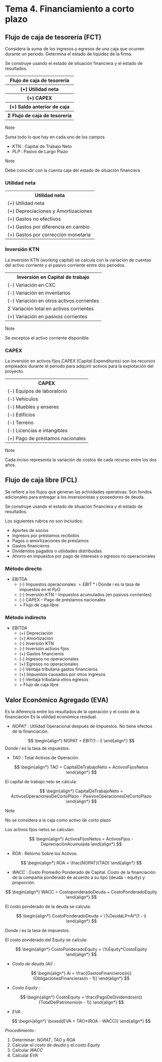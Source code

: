# Tema 4. Financiamiento a corto plazo

## Flujo de caja de tesorería (FCT)

Considera la suma de los ingresos y egresos de una caja que ocurren durante un periodo.
Determina el estado de liquidez de la firma.

Se construye usando el estado de situación financiera y el estado de resultados.

<table>
	<tr>
		<th><center>Flujo de caja de tesorería</center></th>
	</tr>
	<tr>
		<th><center>(+) Utilidad neta</center></th>
	</tr>
	<tr>
		<th><center>(+) CAPEX</center></th>
	</tr>
	<tr>
		<th><center>(+) Saldo anterior de caja</center></th>
	</tr>
	<tr>
		<th><center>Σ Flujo de caja de tesorería</center></th>
	</tr>
</table>

>[!Note]
>Suma todo lo que hay en cada uno de los campos

- _KTN_ : Capital de Trabajo Neto
- _PLP_ : Pasivo de Largo Plazo

>[!Note]
>Debe coincidir con la cuenta caja del estado de situación financiera


### Utilidad neta

<table>
	<tr>
		<th><center>Utilidad neta</center></th>
	</tr>
	<tr>
		<td>(+) Utilidad neta</td>
	</tr>
	<tr>
		<td>(+) Depreciaciones y Amortizaciones</td>
	</tr>
	<tr>
		<td>(+) Gastos no efectivos</td>
	</tr>
	<tr>
		<td>(+) Gastos por diferencia en cambio</td>
	</tr>
	<tr>
		<td>(+) Gastos por corrección monetaria</td>
	</tr>
</table>


### Inversión KTN

La inversión KTN (working capital) se calcula con la variación de cuentas del activo corriente y el pasivo corriente entre dos periodos.

<table>
	<tr>
		<th><center>Inversión en Capital de trabajo</center></th>
	</tr>
	<tr>
		<td>(-) Variación en CXC</td>
	</tr>
	<tr>
		<td>(-) Variación en inventarios</td>
	</tr>
	<tr>
		<td>(-) Variación en otros activos corrientes</td>
	</tr>
	<tr>
		<td>Σ Variación total en activos corrientes</td>
	</tr>
	<tr>
		<td>(+) Variación en pasivos corrientes</td>
	</tr>
</table>

>[!Note]
>Se exceptúa el activo corriente disponible


### CAPEX

La inversión en activos fijos CAPEX (Capital Expenditures) son los recursos empleados durante el periodo para adquirir activos para la explotación del proyecto.

<table>
	<tr>
		<th><center>CAPEX</center></th>
	</tr>
	<tr>
		<td>(-) Equipos de laboratorio</td>
	</tr>
	<tr>
		<td>(-) Vehículos</td>
	</tr>
	<tr>
		<td>(-) Muebles y enseres</td>
	</tr>
	<tr>
		<td>(-) Edificios</td>
	</tr>
	<tr>
		<td>(-) Terreno</td>
	</tr>
	<tr>
		<td>(-) Licencias e intangibles</td>
	</tr>
	<tr>
		<td>(+) Pago de préstamos nacionales</td>
	</tr>
</table>

>[!Note]
>Cada inciso representa la variación de costos de cada recurso entre los dos años.


## Flujo de caja libre (FCL)

Se refiere a los flujos que generan las actividades operativas.
Son fondos adicionales para entregar a los inversionistas y poseedores de deuda.

Se construye usando el estado de situación financiera y el estado de resultados.

Los siguientes rubros no son incluidos:
- Aportes de socios
- Ingresos por préstamos recibidos
- Pagos o amortizaciones de préstamos
- Gastos financieros
- Dividendos pagados o utilidades distribuidas
- Ahorro en impuestos por pago de intereses o egresos no operacionales

### Método directo

- EBITDA
	- (-) Impuestos operacionales $= EBIT*i$
	   Donde $i$ es la tasa de impuestos en el PyG
	- (-) Inversión KTN - Impuestos acumulados (en pasivos corrientes)
	- (-) CAPEX - Pago de préstamos nacionales
	- = Flujo de caja libre


### Método indirecto

- EBITDA
	- (+) Depreciación
	- (+) Amortización
	- (-) Inversión KTN
	- (-) Inversión activos fijos
	- (+) Gastos financieros
	- (-) Ingresos no operacionales
	- (+) Egresos no operacionales
	- (-) Ventaja tributaria gastos financieros
	- (+) Impuestos causados por otros ingresos
	- (-) Ventaja tributaria otros egresos
	- = Flujo de caja libre


## Valor Económico Agregado (EVA)

Es la diferencia entre los resultados de la operación y el costo de la financiación
Es la utilidad económica residual.

- _NOPAT_ : Utilidad Operacional después de Impuestos. No tiene efectos de la financiación.

$$
\begin{align*}
	NOPAT = EBIT(1 - i)
\end{align*}
$$
Donde $i$ es la tasa de impuestos.

- _TAO_  : Total Activos de Operación.

$$
\begin{align*}
	TAO = CapitalDeTrabajoNeto + ActivosFijosNetos
\end{align*}
$$

El capital de trabajo neto se calcula:

$$
\begin{align*}
	CapitalDeTrabajoNeto = ActivosOperacionesDeCortoPlazo - PasivosOperacionesDeCortoPlazo
\end{align*}
$$

>[!Note]
>No se considera a la caja como activo de corto plazo

Los activos fijos netos se calculan:

$$
\begin{align*}
	ActivosFijosNetos = ActivosFijos - DepreciaciónAcumulada
\end{align*}
$$

- _ROA_ : Retorno Sobre los Activos.

$$
\begin{align*}
	ROA = \frac{NOPAT}{TAO}
\end{align*}
$$

- _WACC_ : Costo Promedio Ponderado de Capital. Costo de la financiación de la compañía ponderado de acuerdo a su tipo (deuda - equity) y proporción.

$$
\begin{align*}
	WACC = CostoponderadoDeuda + CostoPonderadoEquity
\end{align*}
$$

El costo ponderado de la deuda se calcula:

$$
\begin{align*}
	CostoPonderadoDeuda = \%DeudaLP*Ai*(1 - i)
\end{align*}
$$

Donde $i$ es la tasa de impuestos.

El costo ponderado del Equity se calcula:

$$
\begin{align*}
	CostoPonderadoEquity = \%Equity*CostoEquity
\end{align*}
$$

- _Costo de deuda (Ai)_ : 

$$
\begin{align*}
	Ai = \frac{GastosFinancieros(n)}{ObligacionesFinancieras(n - 1)}
\end{align*}
$$

- _Costo Equity_ : 

$$
\begin{align*}
	CostoEquity = \frac{PagoDeDividendos(n)}{TotalDelPatrimonio(n - 1)}
\end{align*}
$$

- _EVA_ : 

$$
\begin{align*}
	\boxed{EVA = TAO*(ROA - WACC)}
\end{align*}
$$

_Procedimiento_  :
1. Determinar: _NOPAT_, _TAO_ y _ROA_
2. Calcular el _costo de deuda_ y el _costo Equity_
3. Calcular _WACC_
4. Calcular _EVA_